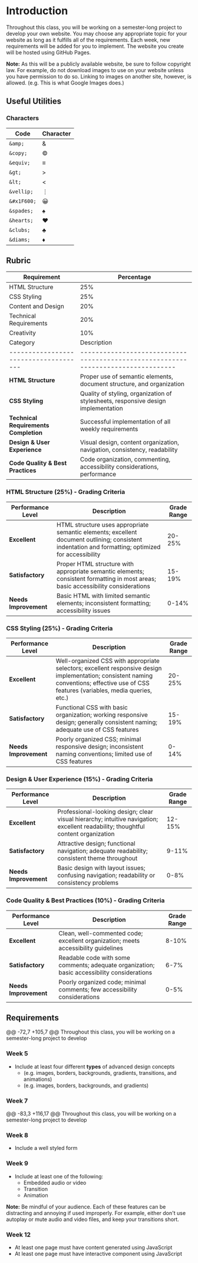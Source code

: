 # Introduction

Throughout this class, you will be working on a semester-long project to develop your own website. You may choose any appropriate topic for your website as long as it fulfills all of the requirements. Each week, new requirements will be added for you to implement. The website you create will be hosted using GitHub Pages. 

**Note:** As this will be a publicly available website, be sure to follow copyright law. For example, do not download images to use on your website unless you have permission to do so. Linking to images on another site, however, is allowed. (e.g. This is what Google Images does.)

## Useful Utilities

### Characters

| Code        | Character |
| ----------- | --------- |
| `&amp;`     | &amp;     |
| `&copy;`    | &copy;    |
| `&equiv;`   | &equiv;   |
| `&gt;`      | &gt;      |
| `&lt;`      | &lt;      |
| `&vellip;`  | &vellip;  |
| `&#x1F600;` | &#x1F600; |
| `&spades;`  | &spades;  |
| `&hearts;`  | &hearts;  |
| `&clubs;`   | &clubs;   |
| `&diams;`   | &diams;   |

## Rubric

| Requirement            | Percentage |
| ---------------------- | ---------- |
| HTML Structure         | 25%        |
| CSS Styling            | 25%        |
| Content and Design     | 20%        |
| Technical Requirements | 20%        |
| Creativity             | 10%        |
| Category                              | Description                                                                       | Percentage |
| ------------------------------------- | --------------------------------------------------------------------------------- | ---------- |
| **HTML Structure**                    | Proper use of semantic elements, document structure, and organization             | 25%        |
| **CSS Styling**                       | Quality of styling, organization of stylesheets, responsive design implementation | 25%        |
| **Technical Requirements Completion** | Successful implementation of all weekly requirements                              | 25%        |
| **Design & User Experience**          | Visual design, content organization, navigation, consistency, readability         | 15%        |
| **Code Quality & Best Practices**     | Code organization, commenting, accessibility considerations, performance          | 10%        |

### HTML Structure (25%) - Grading Criteria

| Performance Level     | Description                                                                                                                                         | Grade Range |
| --------------------- | --------------------------------------------------------------------------------------------------------------------------------------------------- | ----------- |
| **Excellent**         | HTML structure uses appropriate semantic elements; excellent document outlining; consistent indentation and formatting; optimized for accessibility | 20-25%      |
| **Satisfactory**      | Proper HTML structure with appropriate semantic elements; consistent formatting in most areas; basic accessibility considerations                   | 15-19%      |
| **Needs Improvement** | Basic HTML with limited semantic elements; inconsistent formatting; accessibility issues                                                            | 0-14%       |

### CSS Styling (25%) - Grading Criteria

| Performance Level     | Description                                                                                                                                                                              | Grade Range |
| --------------------- | ---------------------------------------------------------------------------------------------------------------------------------------------------------------------------------------- | ----------- |
| **Excellent**         | Well-organized CSS with appropriate selectors; excellent responsive design implementation; consistent naming conventions; effective use of CSS features (variables, media queries, etc.) | 20-25%      |
| **Satisfactory**      | Functional CSS with basic organization; working responsive design; generally consistent naming; adequate use of CSS features                                                             | 15-19%      |
| **Needs Improvement** | Poorly organized CSS; minimal responsive design; inconsistent naming conventions; limited use of CSS features                                                                            | 0-14%       |

### Design & User Experience (15%) - Grading Criteria

| Performance Level     | Description                                                                                                                       | Grade Range |
| --------------------- | --------------------------------------------------------------------------------------------------------------------------------- | ----------- |
| **Excellent**         | Professional-looking design; clear visual hierarchy; intuitive navigation; excellent readability; thoughtful content organization | 12-15%      |
| **Satisfactory**      | Attractive design; functional navigation; adequate readability; consistent theme throughout                                       | 9-11%       |
| **Needs Improvement** | Basic design with layout issues; confusing navigation; readability or consistency problems                                        | 0-8%        |

### Code Quality & Best Practices (10%) - Grading Criteria

| Performance Level     | Description                                                                                 | Grade Range |
| --------------------- | ------------------------------------------------------------------------------------------- | ----------- |
| **Excellent**         | Clean, well-commented code; excellent organization; meets accessibility guidelines          | 8-10%       |
| **Satisfactory**      | Readable code with some comments; adequate organization; basic accessibility considerations | 6-7%        |
| **Needs Improvement** | Poorly organized code; minimal comments; few accessibility considerations                   | 0-5%        |


## Requirements

@@ -72,7 +105,7 @@ Throughout this class, you will be working on a semester-long project to develop
### Week 5

* Include at least four different **types** of advanced design concepts
    * (e.g. images, borders, backgrounds, gradients, transitions, and animations)
    * (e.g. images, borders, backgrounds, and gradients)

### Week 7

@@ -83,3 +116,17 @@ Throughout this class, you will be working on a semester-long project to develop
### Week 8

* Include a well styled form

### Week 9

* Include at least one of the following:
    * Embedded audio or video
    * Transition
    * Animation

**Note:** Be mindful of your audience. Each of these features can be distracting and annoying if used improperly. For example, either don't use autoplay or mute audio and video files, and keep your transitions short.

### Week 12

* At least one page must have content generated using JavaScript
* At least one page must have interactive component using JavaScript
